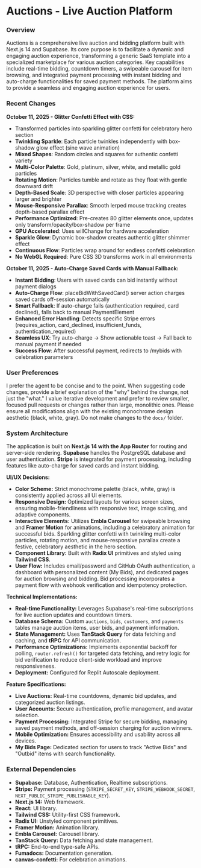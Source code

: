 # Auctions - Live Auction Platform

### Overview
Auctions is a comprehensive live auction and bidding platform built with Next.js 14 and Supabase. Its core purpose is to facilitate a dynamic and engaging auction experience, transforming a generic SaaS template into a specialized marketplace for various auction categories. Key capabilities include real-time bidding, countdown timers, a swipeable carousel for item browsing, and integrated payment processing with instant bidding and auto-charge functionalities for saved payment methods. The platform aims to provide a seamless and engaging auction experience for users.

### Recent Changes
**October 11, 2025 - Glitter Confetti Effect with CSS:**
- Transformed particles into sparkling glitter confetti for celebratory hero section
- **Twinkling Sparkle**: Each particle twinkles independently with box-shadow glow effect (sine wave animation)
- **Mixed Shapes**: Random circles and squares for authentic confetti variety
- **Multi-Color Palette**: Gold, platinum, silver, white, and metallic gold particles
- **Rotating Motion**: Particles tumble and rotate as they float with gentle downward drift
- **Depth-Based Scale**: 3D perspective with closer particles appearing larger and brighter
- **Mouse-Responsive Parallax**: Smooth lerped mouse tracking creates depth-based parallax effect
- **Performance Optimized**: Pre-creates 80 glitter elements once, updates only transform/opacity/box-shadow per frame
- **GPU Accelerated**: Uses willChange for hardware acceleration
- **Sparkle Glow**: Dynamic box-shadow creates authentic glitter shimmer effect
- **Continuous Flow**: Particles wrap around for endless confetti celebration
- **No WebGL Required**: Pure CSS 3D transforms work in all environments

**October 11, 2025 - Auto-Charge Saved Cards with Manual Fallback:**
- **Instant Bidding**: Users with saved cards can bid instantly without payment dialogs
- **Auto-Charge Flow**: placeBidWithSavedCard() server action charges saved cards off-session automatically
- **Smart Fallback**: If auto-charge fails (authentication required, card declined), falls back to manual PaymentElement
- **Enhanced Error Handling**: Detects specific Stripe errors (requires_action, card_declined, insufficient_funds, authentication_required)
- **Seamless UX**: Try auto-charge → Show actionable toast → Fall back to manual payment if needed
- **Success Flow**: After successful payment, redirects to /mybids with celebration parameters

### User Preferences
I prefer the agent to be concise and to the point. When suggesting code changes, provide a brief explanation of the "why" behind the change, not just the "what." I value iterative development and prefer to review smaller, focused pull requests or changes rather than large, monolithic ones. Please ensure all modifications align with the existing monochrome design aesthetic (black, white, gray). Do not make changes to the `docs/` folder.

### System Architecture
The application is built on **Next.js 14 with the App Router** for routing and server-side rendering. **Supabase** handles the PostgreSQL database and user authentication. **Stripe** is integrated for payment processing, including features like auto-charge for saved cards and instant bidding.

**UI/UX Decisions:**
- **Color Scheme:** Strict monochrome palette (black, white, gray) is consistently applied across all UI elements.
- **Responsive Design:** Optimized layouts for various screen sizes, ensuring mobile-friendliness with responsive text, image scaling, and adaptive components.
- **Interactive Elements:** Utilizes **Embla Carousel** for swipeable browsing and **Framer Motion** for animations, including a celebratory animation for successful bids. Sparkling glitter confetti with twinkling multi-color particles, rotating motion, and mouse-responsive parallax create a festive, celebratory aesthetic in the hero section.
- **Component Library:** Built with **Radix UI** primitives and styled using **Tailwind CSS**.
- **User Flow:** Includes email/password and GitHub OAuth authentication, a dashboard with personalized content (My Bids), and dedicated pages for auction browsing and bidding. Bid processing incorporates a payment flow with webhook verification and idempotency protection.

**Technical Implementations:**
- **Real-time Functionality:** Leverages Supabase's real-time subscriptions for live auction updates and countdown timers.
- **Database Schema:** Custom `auctions`, `bids`, `customers`, and `payments` tables manage auction items, user bids, and payment information.
- **State Management:** Uses **TanStack Query** for data fetching and caching, and **tRPC** for API communication.
- **Performance Optimizations:** Implements exponential backoff for polling, `router.refresh()` for targeted data fetching, and retry logic for bid verification to reduce client-side workload and improve responsiveness.
- **Deployment:** Configured for Replit Autoscale deployment.

**Feature Specifications:**
- **Live Auctions:** Real-time countdowns, dynamic bid updates, and categorized auction listings.
- **User Accounts:** Secure authentication, profile management, and avatar selection.
- **Payment Processing:** Integrated Stripe for secure bidding, managing saved payment methods, and off-session charging for auction winners.
- **Mobile Optimization:** Ensures accessibility and usability across all devices.
- **My Bids Page:** Dedicated section for users to track "Active Bids" and "Outbid" items with search functionality.

### External Dependencies
- **Supabase:** Database, Authentication, Realtime subscriptions.
- **Stripe:** Payment processing (`STRIPE_SECRET_KEY`, `STRIPE_WEBHOOK_SECRET`, `NEXT_PUBLIC_STRIPE_PUBLISHABLE_KEY`).
- **Next.js 14:** Web framework.
- **React:** UI library.
- **Tailwind CSS:** Utility-first CSS framework.
- **Radix UI:** Unstyled component primitives.
- **Framer Motion:** Animation library.
- **Embla Carousel:** Carousel library.
- **TanStack Query:** Data fetching and state management.
- **tRPC:** End-to-end type-safe APIs.
- **Fumadocs:** Documentation generation.
- **canvas-confetti:** For celebration animations.